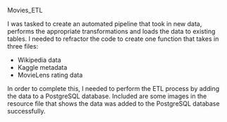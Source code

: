 Movies_ETL

I was tasked to create an automated pipeline that took in new data, performs the appropriate transformations and loads the data to existing tables.  I needed to refractor the code to create one function that takes in three files:

* Wikipedia data
* Kaggle metadata
* MovieLens rating data

In order to complete this, I needed to perform the ETL process by adding the data to a PostgreSQL database.  Included are some images in the resource file that shows the data was added to the PostgreSQL database successfully.
